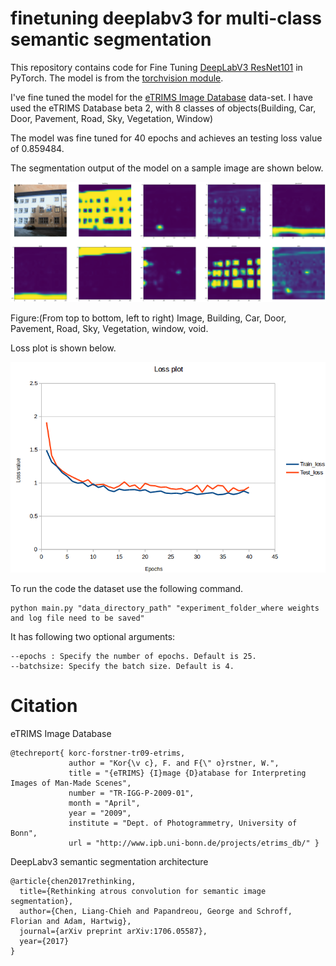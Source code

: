 # finetuning deeplabv3 for multi-class semantic segmentation
This repository contains code for Fine Tuning [DeepLabV3 ResNet101](https://arxiv.org/abs/1706.05587) in PyTorch. The model is from the [torchvision module](https://pytorch.org/docs/stable/torchvision/models.html#semantic-segmentation).

I've fine tuned the model for the [eTRIMS Image Database](http://www.ipb.uni-bonn.de/projects/etrims_db/) data-set. I have used the eTRIMS Database beta 2, with 8 classes of objects(Building, Car, Door, Pavement, Road, Sky, Vegetation, Window) 

The model was fine tuned for 40 epochs and achieves an testing loss value of 0.859484.

The segmentation output of the model on a sample image are shown below.

![Sample segmentation output](./SegmentationOutput.png)

Figure:(From top to bottom, left to right) Image, Building, Car, Door, Pavement, Road, Sky, Vegetation, window, void.

Loss plot is shown below.

![loss plot](./lplot.png)

To run the code the dataset use the following command.

```
python main.py "data_directory_path" "experiment_folder_where weights and log file need to be saved"
```
It has following two optional arguments:
```
--epochs : Specify the number of epochs. Default is 25.
--batchsize: Specify the batch size. Default is 4.
```

# Citation
eTRIMS Image Database
```
@techreport{ korc-forstner-tr09-etrims,
             author = "Kor{\v c}, F. and F{\" o}rstner, W.",
             title = "{eTRIMS} {I}mage {D}atabase for Interpreting Images of Man-Made Scenes",
             number = "TR-IGG-P-2009-01",
             month = "April",
             year = "2009",
             institute = "Dept. of Photogrammetry, University of Bonn",
             url = "http://www.ipb.uni-bonn.de/projects/etrims_db/" }
```
DeepLabv3 semantic segmentation architecture
```
@article{chen2017rethinking,
  title={Rethinking atrous convolution for semantic image segmentation},
  author={Chen, Liang-Chieh and Papandreou, George and Schroff, Florian and Adam, Hartwig},
  journal={arXiv preprint arXiv:1706.05587},
  year={2017}
}
```
